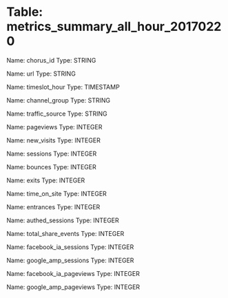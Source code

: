 Table: metrics_summary_all_hour_20170220
========================================

Name: chorus_id
Type: STRING

Name: url
Type: STRING

Name: timeslot_hour
Type: TIMESTAMP

Name: channel_group
Type: STRING

Name: traffic_source
Type: STRING

Name: pageviews
Type: INTEGER

Name: new_visits
Type: INTEGER

Name: sessions
Type: INTEGER

Name: bounces
Type: INTEGER

Name: exits
Type: INTEGER

Name: time_on_site
Type: INTEGER

Name: entrances
Type: INTEGER

Name: authed_sessions
Type: INTEGER

Name: total_share_events
Type: INTEGER

Name: facebook_ia_sessions
Type: INTEGER

Name: google_amp_sessions
Type: INTEGER

Name: facebook_ia_pageviews
Type: INTEGER

Name: google_amp_pageviews
Type: INTEGER


